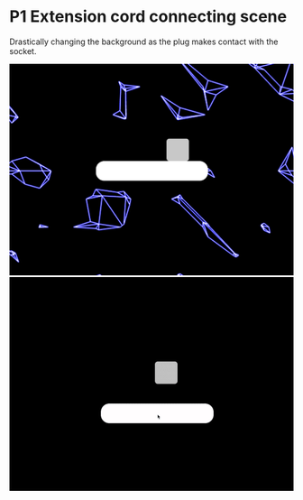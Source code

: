 # P1 Extension cord connecting scene
Drastically changing the background as the plug makes contact with the socket.

![img](imgs/src.png)
![gif](imgs/gif.gif)
